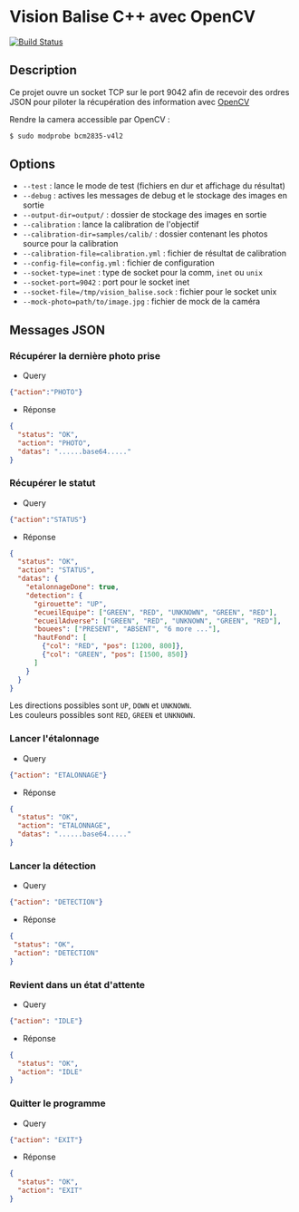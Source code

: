 # Vision Balise C++ avec OpenCV
[![Build Status](https://travis-ci.org/ARIG-Robotique/vision-balise.svg?branch=master)](https://travis-ci.org/ARIG-Robotique/vision-balise)

## Description

Ce projet ouvre un socket TCP sur le port 9042 afin de recevoir des ordres
JSON pour piloter la récupération des information avec [OpenCV](https://opencv.org/)

Rendre la camera accessible par OpenCV :
```bash
$ sudo modprobe bcm2835-v4l2
```

## Options

- `--test` : lance le mode de test (fichiers en dur et affichage du résultat)
- `--debug` : actives les messages de debug et le stockage des images en sortie
- `--output-dir=output/` : dossier de stockage des images en sortie
- `--calibration` : lance la calibration de l'objectif
- `--calibration-dir=samples/calib/` : dossier contenant les photos source pour la calibration
- `--calibration-file=calibration.yml` : fichier de résultat de calibration
- `--config-file=config.yml` : fichier de configuration
- `--socket-type=inet` : type de socket pour la comm, `inet` ou `unix`
- `--socket-port=9042` : port pour le socket inet
- `--socket-file=/tmp/vision_balise.sock` : fichier pour le socket unix
- `--mock-photo=path/to/image.jpg` : fichier de mock de la caméra


## Messages JSON

### Récupérer la dernière photo prise

* Query
```json
{"action":"PHOTO"}
```

* Réponse
```json
{
  "status": "OK",
  "action": "PHOTO",
  "datas": "......base64....."
}
```

### Récupérer le statut

* Query
```json
{"action":"STATUS"}
```

* Réponse
```json
{
  "status": "OK",
  "action": "STATUS",
  "datas": {
    "etalonnageDone": true,
    "detection": {
      "girouette": "UP",
      "ecueilEquipe": ["GREEN", "RED", "UNKNOWN", "GREEN", "RED"],
      "ecueilAdverse": ["GREEN", "RED", "UNKNOWN", "GREEN", "RED"],
      "bouees": ["PRESENT", "ABSENT", "6 more ..."],
      "hautFond": [
        {"col": "RED", "pos": [1200, 800]},
        {"col": "GREEN", "pos": [1500, 850]}
      ]
    }
  }
}
```

Les directions possibles sont `UP`, `DOWN` et `UNKNOWN`.  
Les couleurs possibles sont `RED`, `GREEN` et `UNKNOWN`.

### Lancer l'étalonnage

* Query
```json
{"action": "ETALONNAGE"}
```

* Réponse
```json
{
  "status": "OK",
  "action": "ETALONNAGE",
  "datas": "......base64....."
}
```

### Lancer la détection

* Query
```json
{"action": "DETECTION"}
```

* Réponse
```json
{
 "status": "OK",
 "action": "DETECTION"
}
```

### Revient dans un état d'attente

* Query
```json
{"action": "IDLE"}
```

* Réponse
```json
{
  "status": "OK",
  "action": "IDLE"
}
```

### Quitter le programme

* Query
```json
{"action": "EXIT"}
```

* Réponse
```json
{
  "status": "OK",
  "action": "EXIT"
}
```

